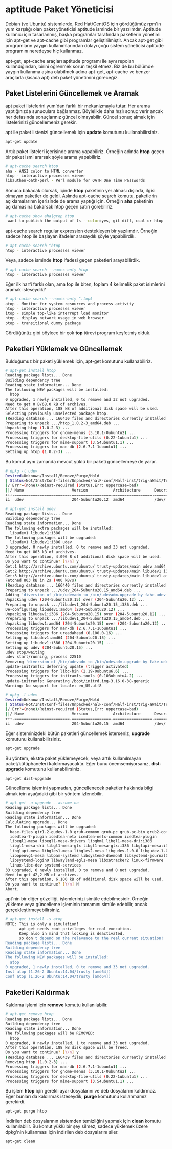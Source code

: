# aptitude Paket Yöneticisi

Debian (ve Ubuntu) sistemlerde, Red Hat/CentOS için gördüğümüz rpm'in yum karşılığı olan paket yöneticisi aptitude isminde bir yazılımdır. Aptitude kullanıcı için tasarlanmış, başka programlar tarafından paketlerin yönetimi için apt-get ve apt-cache gibi programlar geliştirilmiştir. Ancak apt-get gibi programların yaygın kullanımlarından dolayı çoğu sistem yöneticisi aptitude programını neredeyse hiç kullanmaz.

apt-get, apt-cache araçları aptitude programı ile aynı repoları kullandığından, birini öğrenmek sorun teşkil etmez. Biz de bu bölümde yaygın kullanıma aşina olabilmek adına apt-get, apt-cache ve benzer araçlarla (kısaca apt) deb paket yönetimini göreceğiz.

## Paket Listelerini Güncellemek ve Aramak

apt paket listelerini yum'dan farklı bir mekanizmayla tutar. Her arama yaptığınızda sunuculara bağlanmaz. Böylelikle daha hızlı sonuç verir ancak her defasında sonuçlarınız güncel olmayabilir. Güncel sonuç almak için listelerinizi güncellemeniz gerekir.

apt ile paket listenizi güncellemek için **update** komutunu kullanabilirsiniz.

```bash
apt-get update
```

Artık paket listeleri içerisinde arama yapabiliriz. Örneğin adında **htop** geçen bir paket ismi ararsak şöyle arama yapabiliriz.

```bash
# apt-cache search htop
aha - ANSI color to HTML converter
htop - interactive processes viewer
libauthen-oath-perl - Perl module for OATH One Time Passwords
```

Sonuca bakacak olursak, içinde **htop** paketinin yer alması dışında, ilgisi olmayan paketler de geldi. Aslında apt-cache search komutu, paketlerin açıklamalarının içerisinde de arama yaptığı için. Örneğin **aha** paketinin açıklamasına bakarsak htop geçen satırı görebiliriz.

```bash
# apt-cache show aha|grep htop
 want to publish the output of ls --color=yes, git diff, ccal or htop
```

apt-cache search regular expression destekleyen bir yazılımdır. Örneğin sadece htop ile başlayan ifadeler arasaydık şöyle yapabilirdik.

```bash
# apt-cache search ^htop
htop - interactive processes viewer
```

Veya, sadece isminde **htop** ifadesi geçen paketleri arayabilirdik.

```bash
# apt-cache search --names-only htop
htop - interactive processes viewer
```

Eğer ilk harfi farklı olan, ama top ile biten, toplam 4 kelimelik paket isimlerini aramak isteseydik?

```bash
# apt-cache search --names-only ^.top$
atop - Monitor for system resources and process activity
htop - interactive processes viewer
itop - simple top-like interrupt load monitor
ntop - display network usage in web browser
ptop - transitional dummy package
```

Gördüğünüz gibi böylece bir çok **top** türevi program keşfetmiş olduk.

## Paketleri Yüklemek ve Güncellemek

Bulduğumuz bir paketi yüklemek için, apt-get komutunu kullanabiliriz.

```bash
# apt-get install htop
Reading package lists... Done
Building dependency tree       
Reading state information... Done
The following NEW packages will be installed:
  htop
0 upgraded, 1 newly installed, 0 to remove and 32 not upgraded.
Need to get 0 B/68,0 kB of archives.
After this operation, 188 kB of additional disk space will be used.
Selecting previously unselected package htop.
(Reading database ... 166430 files and directories currently installed.)
Preparing to unpack .../htop_1.0.2-3_amd64.deb ...
Unpacking htop (1.0.2-3) ...
Processing triggers for gnome-menus (3.10.1-0ubuntu2) ...
Processing triggers for desktop-file-utils (0.22-1ubuntu1) ...
Processing triggers for mime-support (3.54ubuntu1.1) ...
Processing triggers for man-db (2.6.7.1-1ubuntu1) ...
Setting up htop (1.0.2-3) ...
```

Bu komut aynı zamanda mevcut yüklü bir paketi güncellemeye de yarar.

```bash
# dpkg -l udev
Desired=Unknown/Install/Remove/Purge/Hold
| Status=Not/Inst/Conf-files/Unpacked/halF-conf/Half-inst/trig-aWait/Trig-pend
|/ Err?=(none)/Reinst-required (Status,Err: uppercase=bad)
||/ Name                     Version           Architecture      Description
+++-========================-=================-=================-=====================================================
ii  udev                     204-5ubuntu20.12  amd64             /dev/ and hotplug management daemon
```

```bash
# apt-get install udev
Reading package lists... Done
Building dependency tree       
Reading state information... Done
The following extra packages will be installed:
  libudev1 libudev1:i386
The following packages will be upgraded:
  libudev1 libudev1:i386 udev
3 upgraded, 0 newly installed, 0 to remove and 33 not upgraded.
Need to get 803 kB of archives.
After this operation, 4.096 B of additional disk space will be used.
Do you want to continue? [Y/n] y
Get:1 http://archive.ubuntu.com/ubuntu/ trusty-updates/main udev amd64 204-5ubuntu20.15 [735 kB]
Get:2 http://archive.ubuntu.com/ubuntu/ trusty-updates/main libudev1 i386 204-5ubuntu20.15 [34,3 kB]
Get:3 http://archive.ubuntu.com/ubuntu/ trusty-updates/main libudev1 amd64 204-5ubuntu20.15 [33,4 kB]
Fetched 803 kB in 2s (400 kB/s)    
(Reading database ... 166440 files and directories currently installed.)
Preparing to unpack .../udev_204-5ubuntu20.15_amd64.deb ...
Adding 'diversion of /bin/udevadm to /bin/udevadm.upgrade by fake-udev'
Unpacking udev (204-5ubuntu20.15) over (204-5ubuntu20.12) ...
Preparing to unpack .../libudev1_204-5ubuntu20.15_i386.deb ...
De-configuring libudev1:amd64 (204-5ubuntu20.12) ...
Unpacking libudev1:i386 (204-5ubuntu20.15) over (204-5ubuntu20.12) ...
Preparing to unpack .../libudev1_204-5ubuntu20.15_amd64.deb ...
Unpacking libudev1:amd64 (204-5ubuntu20.15) over (204-5ubuntu20.12) ...
Processing triggers for man-db (2.6.7.1-1ubuntu1) ...
Processing triggers for ureadahead (0.100.0-16) ...
Setting up libudev1:amd64 (204-5ubuntu20.15) ...
Setting up libudev1:i386 (204-5ubuntu20.15) ...
Setting up udev (204-5ubuntu20.15) ...
udev stop/waiting
udev start/running, process 22510
Removing 'diversion of /bin/udevadm to /bin/udevadm.upgrade by fake-udev'
update-initramfs: deferring update (trigger activated)
Processing triggers for libc-bin (2.19-0ubuntu6.6) ...
Processing triggers for initramfs-tools (0.103ubuntu4.2) ...
update-initramfs: Generating /boot/initrd.img-3.16.0-38-generic
Warning: No support for locale: en_US.utf8
```

```bash
# dpkg -l udev
Desired=Unknown/Install/Remove/Purge/Hold
| Status=Not/Inst/Conf-files/Unpacked/halF-conf/Half-inst/trig-aWait/Trig-pend
|/ Err?=(none)/Reinst-required (Status,Err: uppercase=bad)
||/ Name                     Version           Architecture      Description
+++-========================-=================-=================-=====================================================
ii  udev                     204-5ubuntu20.15  amd64             /dev/ and hotplug management daemon
```

Eğer sisteminizdeki bütün paketleri güncellemek isterseniz, **upgrade** komutunu kullanabilirsiniz.

```bash
apt-get upgrade
```

Bu yöntem, ekstra paket yüklemeyecek, veya artık kullanılmayan paket/kütüphaneleri kaldırmayacaktır. Eğer bunu önemsemiyorsanız, **dist-upgrade** komutunu kullanabilirsiniz.

```bash
apt-get dist-upgrade
```

Güncelleme işlemini yapmadan, güncellenecek paketler hakkında bilgi almak için aşağıdaki gibi bir yöntem izlenebilir.

```bash
# apt-get -u upgrade --assume-no
Reading package lists... Done
Building dependency tree       
Reading state information... Done
Calculating upgrade... Done
The following packages will be upgraded:
  base-files gir1.2-gudev-1.0 grub-common grub-pc grub-pc-bin grub2-common
  icedtea-7-plugin icedtea-netx icedtea-netx-common icedtea-plugin
  libegl1-mesa libegl1-mesa-drivers libgbm1 libgl1-mesa-dri:i386
  libgl1-mesa-dri libgl1-mesa-glx libgl1-mesa-glx:i386 libglapi-mesa:i386
  libglapi-mesa libgles1-mesa libgles2-mesa libgudev-1.0-0 libgudev-1.0-0:i386
  libopenvg1-mesa libpam-systemd libsystemd-daemon0 libsystemd-journal0
  libsystemd-login0 libwayland-egl1-mesa libxatracker2 linux-firmware
  linux-libc-dev systemd-services
33 upgraded, 0 newly installed, 0 to remove and 0 not upgraded.
Need to get 42,2 MB of archives.
After this operation, 6.100 kB of additional disk space will be used.
Do you want to continue? [Y/n] N
Abort.
```

apt'nin bir diğer güzelliği, işlemlerinizi simüle edebilmesidir. Örneğin yükleme veya güncelleme işleminin tamamını simüle edebilir, ancak gerçekleştirmeyebilirsiniz.

```bash
# apt-get install -s atop
NOTE: This is only a simulation!
      apt-get needs root privileges for real execution.
      Keep also in mind that locking is deactivated,
      so don't depend on the relevance to the real current situation!
Reading package lists... Done
Building dependency tree       
Reading state information... Done
The following NEW packages will be installed:
  atop
0 upgraded, 1 newly installed, 0 to remove and 33 not upgraded.
Inst atop (1.26-2 Ubuntu:14.04/trusty [amd64])
Conf atop (1.26-2 Ubuntu:14.04/trusty [amd64])
```

## Paketleri Kaldırmak

Kaldırma işlemi için **remove** komutu kullanılabilir.

```bash
# apt-get remove htop
Reading package lists... Done
Building dependency tree       
Reading state information... Done
The following packages will be REMOVED:
  htop
0 upgraded, 0 newly installed, 1 to remove and 33 not upgraded.
After this operation, 188 kB disk space will be freed.
Do you want to continue? [Y/n] y
(Reading database ... 166439 files and directories currently installed.)
Removing htop (1.0.2-3) ...
Processing triggers for man-db (2.6.7.1-1ubuntu1) ...
Processing triggers for gnome-menus (3.10.1-0ubuntu2) ...
Processing triggers for desktop-file-utils (0.22-1ubuntu1) ...
Processing triggers for mime-support (3.54ubuntu1.1) ...
```

Bu işlem **htop** için gerekli ayar dosyalarını ve deb dosyalarını kaldırmaz. Eğer bunları da kaldırmak isteseydik, **purge** komutunu kullanmamız gerekirdi.

```bash
apt-get purge htop
```

İndirilen deb dosyalarının sistemden temizliğini yapmak için **clean** komutu kullanılabilir. Bu komut yüklü bir şey silmez, sadece yüklemek üzere dpkg'nin kullanması için indirilen deb dosyalarını siler.

```bash
apt-get clean
```

